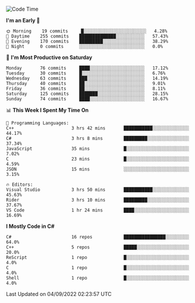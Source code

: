 <!--START_SECTION:waka-->
![Code Time](http://img.shields.io/badge/Code%20Time-813%20hrs%2052%20mins-blue)

**I'm an Early 🐤** 

```text
🌞 Morning    19 commits     █░░░░░░░░░░░░░░░░░░░░░░░░   4.28% 
🌆 Daytime    255 commits    ██████████████░░░░░░░░░░░   57.43% 
🌃 Evening    170 commits    █████████░░░░░░░░░░░░░░░░   38.29% 
🌙 Night      0 commits      ░░░░░░░░░░░░░░░░░░░░░░░░░   0.0%

```
📅 **I'm Most Productive on Saturday** 

```text
Monday       76 commits     ████░░░░░░░░░░░░░░░░░░░░░   17.12% 
Tuesday      30 commits     █░░░░░░░░░░░░░░░░░░░░░░░░   6.76% 
Wednesday    63 commits     ███░░░░░░░░░░░░░░░░░░░░░░   14.19% 
Thursday     40 commits     ██░░░░░░░░░░░░░░░░░░░░░░░   9.01% 
Friday       36 commits     ██░░░░░░░░░░░░░░░░░░░░░░░   8.11% 
Saturday     125 commits    ███████░░░░░░░░░░░░░░░░░░   28.15% 
Sunday       74 commits     ████░░░░░░░░░░░░░░░░░░░░░   16.67%

```


📊 **This Week I Spent My Time On** 

```text
💬 Programming Languages: 
C++                      3 hrs 42 mins       ███████████░░░░░░░░░░░░░░   44.17% 
C#                       3 hrs 8 mins        █████████░░░░░░░░░░░░░░░░   37.34% 
JavaScript               35 mins             █░░░░░░░░░░░░░░░░░░░░░░░░   7.02% 
C                        23 mins             █░░░░░░░░░░░░░░░░░░░░░░░░   4.59% 
JSON                     15 mins             ░░░░░░░░░░░░░░░░░░░░░░░░░   3.15%

🔥 Editors: 
Visual Studio            3 hrs 50 mins       ███████████░░░░░░░░░░░░░░   45.63% 
Rider                    3 hrs 10 mins       █████████░░░░░░░░░░░░░░░░   37.67% 
VS Code                  1 hr 24 mins        ████░░░░░░░░░░░░░░░░░░░░░   16.69%

```

**I Mostly Code in C#** 

```text
C#                       16 repos            ████████████████░░░░░░░░░   64.0% 
C++                      5 repos             █████░░░░░░░░░░░░░░░░░░░░   20.0% 
ReScript                 1 repo              █░░░░░░░░░░░░░░░░░░░░░░░░   4.0% 
C                        1 repo              █░░░░░░░░░░░░░░░░░░░░░░░░   4.0% 
Shell                    1 repo              █░░░░░░░░░░░░░░░░░░░░░░░░   4.0%

```



 Last Updated on 04/09/2022 02:23:57 UTC
<!--END_SECTION:waka-->
